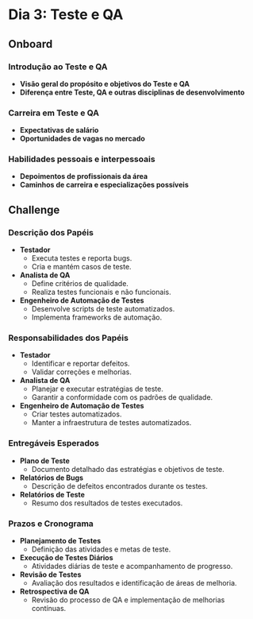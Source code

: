# Dia 3: Teste e QA

## Onboard
### Introdução ao Teste e QA
- **Visão geral do propósito e objetivos do Teste e QA**
- **Diferença entre Teste, QA e outras disciplinas de desenvolvimento**

### Carreira em Teste e QA
- **Expectativas de salário**
- **Oportunidades de vagas no mercado**

### Habilidades pessoais e interpessoais
- **Depoimentos de profissionais da área**
- **Caminhos de carreira e especializações possíveis**

## Challenge
### Descrição dos Papéis
- **Testador**
  - Executa testes e reporta bugs.
  - Cria e mantém casos de teste.
- **Analista de QA**
  - Define critérios de qualidade.
  - Realiza testes funcionais e não funcionais.
- **Engenheiro de Automação de Testes**
  - Desenvolve scripts de teste automatizados.
  - Implementa frameworks de automação.

### Responsabilidades dos Papéis
- **Testador**
  - Identificar e reportar defeitos.
  - Validar correções e melhorias.
- **Analista de QA**
  - Planejar e executar estratégias de teste.
  - Garantir a conformidade com os padrões de qualidade.
- **Engenheiro de Automação de Testes**
  - Criar testes automatizados.
  - Manter a infraestrutura de testes automatizados.

### Entregáveis Esperados
- **Plano de Teste**
  - Documento detalhado das estratégias e objetivos de teste.
- **Relatórios de Bugs**
  - Descrição de defeitos encontrados durante os testes.
- **Relatórios de Teste**
  - Resumo dos resultados de testes executados.

### Prazos e Cronograma
- **Planejamento de Testes**
  - Definição das atividades e metas de teste.
- **Execução de Testes Diários**
  - Atividades diárias de teste e acompanhamento de progresso.
- **Revisão de Testes**
  - Avaliação dos resultados e identificação de áreas de melhoria.
- **Retrospectiva de QA**
  - Revisão do processo de QA e implementação de melhorias contínuas.

